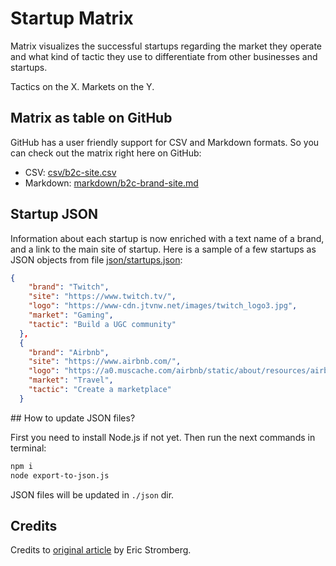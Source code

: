 # Startup Matrix

Matrix visualizes the successful startups regarding the market they operate and what kind of tactic they use to differentiate from other businesses and startups.

Tactics on the X. Markets on the Y.

## Matrix as table on GitHub

GitHub has a user friendly support for CSV and Markdown formats. So you can check out the matrix right here on GitHub:

* CSV: [csv/b2c-site.csv](./csv/b2c-site.csv)
* Markdown: [markdown/b2c-brand-site.md](./markdown/b2c-brand-site.md)

## Startup JSON

Information about each startup is now enriched with a text name of a brand, and a link to the main site of startup. Here is a sample of a few startups as JSON objects from file [json/startups.json](./json/startups.json):

```json
{
    "brand": "Twitch",
    "site": "https://www.twitch.tv/",
    "logo": "https://www-cdn.jtvnw.net/images/twitch_logo3.jpg",
    "market": "Gaming",
    "tactic": "Build a UGC community"
  },
  {
    "brand": "Airbnb",
    "site": "https://www.airbnb.com/",
    "logo": "https://a0.muscache.com/airbnb/static/about/resources/airbnb-logo-293-86cb5a9eea395a8233842fb74a5b59af.png",
    "market": "Travel",
    "tactic": "Create a marketplace"
  }
```

## How to update JSON files?

First you need to install Node.js if not yet.
Then run the next commands in terminal:

```bash
npm i
node export-to-json.js
```

JSON files will be updated in `./json` dir.

## Credits

Credits to [original article](https://medium.com/the-mission/the-startup-idea-matrix-182bf2e6a53a) by Eric Stromberg.
